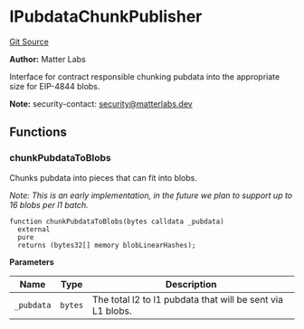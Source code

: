 # IPubdataChunkPublisher
[Git Source](https://github.com/matter-labs/zksync-contracts/blob/c6e73735b89a4b474234f6471e326125c9069f15/contracts/l2-contracts/L2ContractHelper.sol)

**Author:**
Matter Labs

Interface for contract responsible chunking pubdata into the appropriate size for EIP-4844 blobs.

**Note:**
security-contact: security@matterlabs.dev


## Functions
### chunkPubdataToBlobs

Chunks pubdata into pieces that can fit into blobs.

*Note: This is an early implementation, in the future we plan to support up to 16 blobs per l1 batch.*


```solidity
function chunkPubdataToBlobs(bytes calldata _pubdata)
  external
  pure
  returns (bytes32[] memory blobLinearHashes);
```
**Parameters**

|Name|Type|Description|
|----|----|-----------|
|`_pubdata`|`bytes`|The total l2 to l1 pubdata that will be sent via L1 blobs.|


